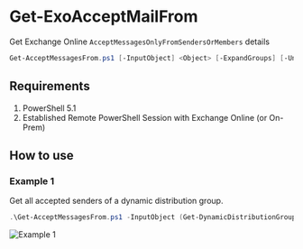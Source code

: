 # Get-ExoAcceptMailFrom

Get Exchange Online `AcceptMessagesOnlyFromSendersOrMembers` details

```PowerShell
Get-AcceptMessagesFrom.ps1 [-InputObject] <Object> [-ExpandGroups] [-Unique <bool>] [<CommonParameters>]
```

## Requirements

1. PowerShell 5.1
2. Established Remote PowerShell Session with Exchange Online (or On-Prem)

## How to use

### Example 1

Get all accepted senders of a dynamic distribution group.

```PowerShell
.\Get-AcceptMessagesFrom.ps1 -InputObject (Get-DynamicDistributionGroup DDL1) -verbose
```

![Example 1](https://github.com/junecastillote/Get-AcceptMessagesFrom/images/Example1.png)
